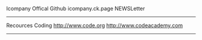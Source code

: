 Icompany Offical Github
icompany.ck.page NEWSLetter
__________________________
Recources
Coding
http://www.code.org
http://www.codeacademy.com
____________________
